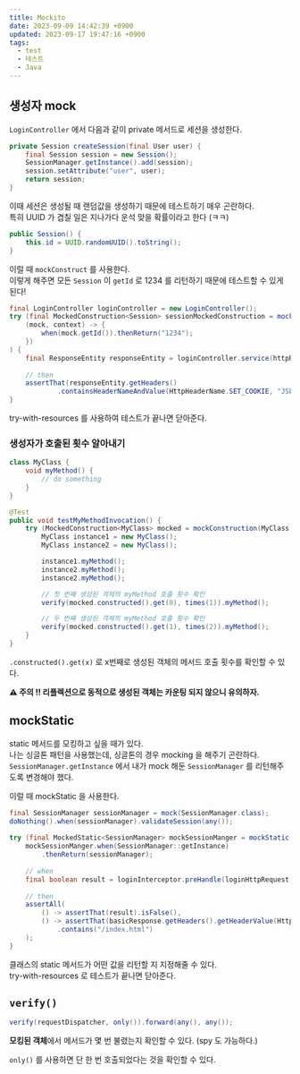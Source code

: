 ```yaml
---
title: Mockito
date: 2023-09-09 14:42:39 +0900
updated: 2023-09-17 19:47:16 +0900
tags:
  - test
  - 테스트
  - Java
---
```


## 생성자 mock

`LoginController` 에서 다음과 같이 private 메서드로 세션을 생성한다.

```java
private Session createSession(final User user) {  
    final Session session = new Session();  
    SessionManager.getInstance().add(session);  
    session.setAttribute("user", user);  
    return session;  
}
```

이때 세션은 생성될 때 랜덤값을 생성하기 때문에 테스트하기 매우 곤란하다.  
특히 UUID 가 겹칠 일은 지나가다 운석 맞을 확률이라고 한다 (ㅋㅋ)

```java
public Session() {  
    this.id = UUID.randomUUID().toString();  
}
```

이럴 때 `mockConstruct` 를 사용한다.  
이렇게 해주면 모든 `Session` 이 `getId` 로 1234 를 리턴하기 때문에 테스트할 수 있게 된다!

```java
final LoginController loginController = new LoginController();  
try (final MockedConstruction<Session> sessionMockedConstruction = mockConstruction(Session.class,  
    (mock, context) -> {  
        when(mock.getId()).thenReturn("1234");  
    })  
) {  
    final ResponseEntity responseEntity = loginController.service(httpRequest);  
  
    // then  
    assertThat(responseEntity.getHeaders()  
            .containsHeaderNameAndValue(HttpHeaderName.SET_COOKIE, "JSESSIONID=1234")).isTrue();   
}
```

try-with-resources 를 사용하여 테스트가 끝나면 닫아준다.  

### 생성자가 호출된 횟수 알아내기

```java
class MyClass {
    void myMethod() {
        // do something
    }
}

@Test
public void testMyMethodInvocation() {
    try (MockedConstruction<MyClass> mocked = mockConstruction(MyClass.class)) {
        MyClass instance1 = new MyClass();
        MyClass instance2 = new MyClass();

        instance1.myMethod();
        instance2.myMethod();
        instance2.myMethod();

        // 첫 번째 생성된 객체의 myMethod 호출 횟수 확인
        verify(mocked.constructed().get(0), times(1)).myMethod();

        // 두 번째 생성된 객체의 myMethod 호출 횟수 확인
        verify(mocked.constructed().get(1), times(2)).myMethod();
    }
}
```

`.constructed().get(x)` 로 x번째로 생성된 객체의 메서드 호출 횟수를 확인할 수 있다.

**⚠️ 주의 !! 리플렉션으로 동적으로 생성된 객체는 카운팅 되지 않으니 유의하자.**

## mockStatic

static 메서드를 모킹하고 싶을 때가 있다.  
나는 싱글톤 패턴을 사용했는데, 싱글톤의 경우 mocking 을 해주기 곤란하다.  
`SessionManager.getInstance` 에서 내가 mock 해둔 `SessionManager` 를 리턴해주도록 변경해야 했다.  

이럴 때 mockStatic 을 사용한다.

```java
final SessionManager sessionManager = mock(SessionManager.class);  
doNothing().when(sessionManager).validateSession(any());  
  
try (final MockedStatic<SessionManager> mockSessionManger = mockStatic(SessionManager.class)) {  
    mockSessionManger.when(SessionManager::getInstance)  
        .thenReturn(sessionManager);  
  
    // when  
    final boolean result = loginInterceptor.preHandle(loginHttpRequest, basicResponse);  
  
    // then  
    assertAll(  
        () -> assertThat(result).isFalse(),  
        () -> assertThat(basicResponse.getHeaders().getHeaderValue(HttpHeaderName.LOCATION))  
            .contains("/index.html")  
    );  
}
```

클래스의 static 메서드가 어떤 값을 리턴할 지 지정해줄 수 있다.  
try-with-resources 로 테스트가 끝나면 닫아준다.

## `verify()`

```java
verify(requestDispatcher, only()).forward(any(), any());
```

**모킹된 객체**에서 메서드가 몇 번 불렸는지 확인할 수 있다. 
(spy 도 가능하다.)

`only()` 를 사용하면 단 한 번 호출되었다는 것을 확인할 수 있다.  
